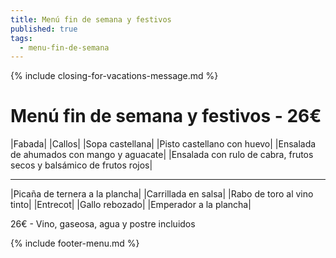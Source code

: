 ```yaml
---
title: Menú fin de semana y festivos
published: true
tags:
  - menu-fin-de-semana
---
```


{% include closing-for-vacations-message.md %}

# Menú fin de semana y festivos - 26€

|Fabada|
|Callos|
|Sopa castellana|
|Pisto castellano con huevo|
|Ensalada de ahumados con mango y aguacate|
|Ensalada con rulo de cabra, frutos secos y balsámico de frutos rojos|


------

|Picaña de ternera a la plancha|
|Carrillada en salsa|
|Rabo de toro al vino tinto|
|Entrecot|
|Gallo rebozado|
|Emperador a la plancha|

<!-- |Cordero asado|eligiendo este segundo plato se añade 10€ al menú, en total 34€| -->

26€ - Vino, gaseosa, agua y postre incluidos

{% include footer-menu.md %}
